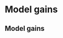<!DOCTYPE html>
<html>
<body>
<h1 id="header">Model gains</h1>
<h2 id="avg">Model gains</h2>
<canvas id="myChart"></canvas>
<script src="https://cdn.jsdelivr.net/npm/chart.js"></script>
<script>
    const urlParams = new URLSearchParams(window.location.search);
    document.getElementById('header').innerHTML = urlParams.get("model_name") + ' model gains'
    document.getElementById('avg').innerHTML = 'Model avg gain: ' + urlParams.get("avg")
    urlParams.delete("base_name");
    urlParams.delete("model_name");
    urlParams.delete("avg");
    urlParams.delete("mnli_lp");

    var items = Array.from(urlParams.keys()).map(function (key) {
        return [key, urlParams.get(key)];
    });
    items.sort(function (first, second) {
        return second[1] - first[1];
    });

    const data = {
        labels: items.map(e => e[0]),
        datasets: [{
            backgroundColor: 'rgb(252, 201, 86)',
            borderColor: 'rgb(254, 86, 50)',
            data: items.map(e => e[1]),
        }]
    };
    const config = {
        type: 'bar',
        data: data,
        options: {
            scales:{
              x:{
                  title:{
                    display: true,
                    text: 'gain',
                  },
              },
            },
            indexAxis: 'y',
            elements: {
                bar: {
                    borderWidth: 2,
                }
            },
            responsive: true,
            plugins: {
                legend: {
                    display: false,
                    position: 'right',
                },
                title: {
                    display: true,
                    text: ''
                }
            }
        },
    };
    const myChart = new Chart(
        document.getElementById('myChart'),
        config
    );
</script>

</body>
</html> 